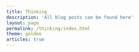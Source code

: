 ```yaml
---
title: Thinking
description: 'All blog posts can be found here'
layout: page
permalink: /thinking/index.html
theme: golden
articles: true
---
```

